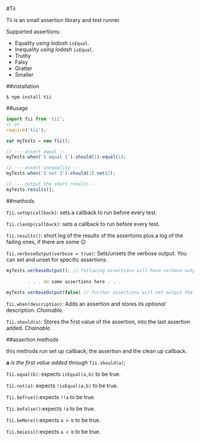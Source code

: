 #Tii

Tii is an small assertion library and test runner.

Supported assertions:

- Equality _using lodash_ `isEqual`.
- Inequality _using lodash_ `isEqual`.
- Truthy
- Falsy
- Gratter
- Smaller

##installation

`$ npm install tii`

##usage

```js
import Tii from 'tii';
// or
require('tii');

var myTests = new Tii();

// --- assert equal ---
myTests.when('1 equal 1').should(1).equal(1);

// --- assert inequality ---
myTests.when('1 not 2').should(1).not(2);

// --- output the short results ---
myTests.results();
```

##methods

`Tii.setUp(callback)`: sets a callback to run before every test.

`Tii.clenUp(callback)`: sets a callback to run before every test.

`Tii.results()`: short log of the results of the assertions plus a log of the failing ones, if there are some :wink:

`Tii.verboseOutput(verbose = true)`: Sets/unsets the verbose output. You can set and unset for specific assertions.

```js
myTests.verboseOutput(); // following assertions will have verbose output
		
		. . . do some assertions here . . .
		
myTests.verboseOutput(false) // further assertions will not output the result
```

`Tii.when(description)`: Adds an assertion and stores its _optional_ description. _Chainable_.

`Tii.should(a)`: Stores the first value of the assertion, into the last assertion added. _Chainable_.

##assertion methods

this methods run set up callback, the assertion and the clean up callback.

**a** _is the first value added through_ `Tii.should(a)`;

`Tii.equal(b)`: expects `isEqual(a,b)` to be true.

`Tii.not(a)`: expects `!isEqual(a,b)` to be true.

`Tii.beTrue()`:expects `!!a` to be true.

`Tii.beFalse()`:expects `!a` to be true.

`Tii.beMore()`:expects `a > b` to be true.

`Tii.beLess()`:expects `a < b` to be true.